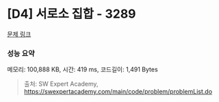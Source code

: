 # [D4] 서로소 집합 - 3289 

[문제 링크](https://swexpertacademy.com/main/code/problem/problemDetail.do?contestProbId=AWBJKA6qr2oDFAWr) 

### 성능 요약

메모리: 100,888 KB, 시간: 419 ms, 코드길이: 1,491 Bytes



> 출처: SW Expert Academy, https://swexpertacademy.com/main/code/problem/problemList.do